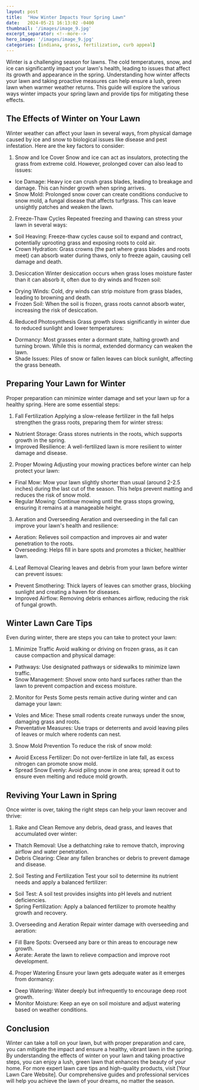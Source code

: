 ```yaml
---
layout: post
title:  "How Winter Impacts Your Spring Lawn"
date:   2024-05-21 16:13:02 -0400
thumbnail: '/images/image_9.jpg'
excerpt_separator: <!--more-->
hero_image: '/images/image_9.jpg'
categories: [indiana, grass, fertilization, curb appeal]
---
```

Winter is a challenging season for lawns. <!--more-->The cold temperatures, snow, and ice can significantly impact your lawn's health, leading to issues that affect its growth and appearance in the spring. Understanding how winter affects your lawn and taking proactive measures can help ensure a lush, green lawn when warmer weather returns. This guide will explore the various ways winter impacts your spring lawn and provide tips for mitigating these effects.

## The Effects of Winter on Your Lawn
Winter weather can affect your lawn in several ways, from physical damage caused by ice and snow to biological issues like disease and pest infestation. Here are the key factors to consider:
1. Snow and Ice Cover
Snow and ice can act as insulators, protecting the grass from extreme cold. However, prolonged cover can also lead to issues:
* Ice Damage: Heavy ice can crush grass blades, leading to breakage and damage. This can hinder growth when spring arrives.
* Snow Mold: Prolonged snow cover can create conditions conducive to snow mold, a fungal disease that affects turfgrass. This can leave unsightly patches and weaken the lawn.
2. Freeze-Thaw Cycles
Repeated freezing and thawing can stress your lawn in several ways:
* Soil Heaving: Freeze-thaw cycles cause soil to expand and contract, potentially uprooting grass and exposing roots to cold air.
* Crown Hydration: Grass crowns (the part where grass blades and roots meet) can absorb water during thaws, only to freeze again, causing cell damage and death.
3. Desiccation
Winter desiccation occurs when grass loses moisture faster than it can absorb it, often due to dry winds and frozen soil:
* Drying Winds: Cold, dry winds can strip moisture from grass blades, leading to browning and death.
* Frozen Soil: When the soil is frozen, grass roots cannot absorb water, increasing the risk of desiccation.
4. Reduced Photosynthesis
Grass growth slows significantly in winter due to reduced sunlight and lower temperatures:
* Dormancy: Most grasses enter a dormant state, halting growth and turning brown. While this is normal, extended dormancy can weaken the lawn.
* Shade Issues: Piles of snow or fallen leaves can block sunlight, affecting the grass beneath.

## Preparing Your Lawn for Winter
Proper preparation can minimize winter damage and set your lawn up for a healthy spring. Here are some essential steps:
1. Fall Fertilization
Applying a slow-release fertilizer in the fall helps strengthen the grass roots, preparing them for winter stress:
* Nutrient Storage: Grass stores nutrients in the roots, which supports growth in the spring.
* Improved Resilience: A well-fertilized lawn is more resilient to winter damage and disease.
2. Proper Mowing
Adjusting your mowing practices before winter can help protect your lawn:
* Final Mow: Mow your lawn slightly shorter than usual (around 2-2.5 inches) during the last cut of the season. This helps prevent matting and reduces the risk of snow mold.
* Regular Mowing: Continue mowing until the grass stops growing, ensuring it remains at a manageable height.
3. Aeration and Overseeding
Aeration and overseeding in the fall can improve your lawn's health and resilience:
* Aeration: Relieves soil compaction and improves air and water penetration to the roots.
* Overseeding: Helps fill in bare spots and promotes a thicker, healthier lawn.
4. Leaf Removal
Clearing leaves and debris from your lawn before winter can prevent issues:
* Prevent Smothering: Thick layers of leaves can smother grass, blocking sunlight and creating a haven for diseases.
* Improved Airflow: Removing debris enhances airflow, reducing the risk of fungal growth.

## Winter Lawn Care Tips
Even during winter, there are steps you can take to protect your lawn:
1. Minimize Traffic
Avoid walking or driving on frozen grass, as it can cause compaction and physical damage:
* Pathways: Use designated pathways or sidewalks to minimize lawn traffic.
* Snow Management: Shovel snow onto hard surfaces rather than the lawn to prevent compaction and excess moisture.
2. Monitor for Pests
Some pests remain active during winter and can damage your lawn:
* Voles and Mice: These small rodents create runways under the snow, damaging grass and roots.
* Preventative Measures: Use traps or deterrents and avoid leaving piles of leaves or mulch where rodents can nest.
3. Snow Mold Prevention
To reduce the risk of snow mold:
* Avoid Excess Fertilizer: Do not over-fertilize in late fall, as excess nitrogen can promote snow mold.
* Spread Snow Evenly: Avoid piling snow in one area; spread it out to ensure even melting and reduce mold growth.

## Reviving Your Lawn in Spring
Once winter is over, taking the right steps can help your lawn recover and thrive:
1. Rake and Clean
Remove any debris, dead grass, and leaves that accumulated over winter:
* Thatch Removal: Use a dethatching rake to remove thatch, improving airflow and water penetration.
* Debris Clearing: Clear any fallen branches or debris to prevent damage and disease.
2. Soil Testing and Fertilization
Test your soil to determine its nutrient needs and apply a balanced fertilizer:
* Soil Test: A soil test provides insights into pH levels and nutrient deficiencies.
* Spring Fertilization: Apply a balanced fertilizer to promote healthy growth and recovery.
3. Overseeding and Aeration
Repair winter damage with overseeding and aeration:
* Fill Bare Spots: Overseed any bare or thin areas to encourage new growth.
* Aerate: Aerate the lawn to relieve compaction and improve root development.
4. Proper Watering
Ensure your lawn gets adequate water as it emerges from dormancy:
* Deep Watering: Water deeply but infrequently to encourage deep root growth.
* Monitor Moisture: Keep an eye on soil moisture and adjust watering based on weather conditions.

## Conclusion
Winter can take a toll on your lawn, but with proper preparation and care, you can mitigate the impact and ensure a healthy, vibrant lawn in the spring. By understanding the effects of winter on your lawn and taking proactive steps, you can enjoy a lush, green lawn that enhances the beauty of your home.
For more expert lawn care tips and high-quality products, visit [Your Lawn Care Website]. Our comprehensive guides and professional services will help you achieve the lawn of your dreams, no matter the season.
